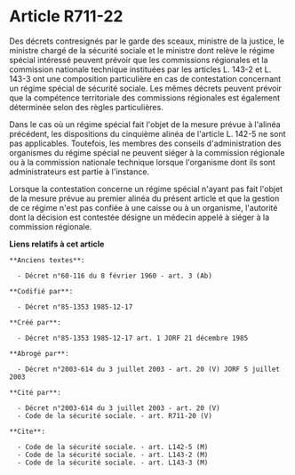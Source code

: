 # Article R711-22

Des décrets contresignés par le garde des sceaux, ministre de la justice, le ministre chargé de la sécurité sociale et le
ministre dont relève le régime spécial intéressé peuvent prévoir que les commissions régionales et la commission nationale
technique instituées par les articles L. 143-2 et L. 143-3 ont une composition particulière en cas de contestation concernant
un régime spécial de sécurité sociale. Les mêmes décrets peuvent prévoir que la compétence territoriale des commissions
régionales est également déterminée selon des règles particulières. 

Dans le cas où un régime spécial fait l'objet de la mesure prévue à l'alinéa précédent, les dispositions du cinquième alinéa
de l'article L. 142-5 ne sont pas applicables. Toutefois, les membres des conseils d'administration des organismes du régime
spécial ne peuvent siéger à la commission régionale ou à la commission nationale technique lorsque l'organisme dont ils sont
administrateurs est partie à l'instance.

Lorsque la contestation concerne un régime spécial n'ayant pas fait l'objet de la mesure prévue au premier alinéa du présent
article et que la gestion de ce régime n'est pas confiée à une caisse ou à un organisme, l'autorité dont la décision est
contestée désigne un médecin appelé à siéger à la commission régionale.

**Liens relatifs à cet article**

	**Anciens textes**:

	  - Décret n°60-116 du 8 février 1960 - art. 3 (Ab)

	**Codifié par**:

	  - Décret n°85-1353 1985-12-17

	**Créé par**:

	  - Décret n°85-1353 1985-12-17 art. 1 JORF 21 décembre 1985

	**Abrogé par**:

	  - Décret n°2003-614 du 3 juillet 2003 - art. 20 (V) JORF 5 juillet 2003

	**Cité par**:

	  - Décret n°2003-614 du 3 juillet 2003 - art. 20 (V)
	  - Code de la sécurité sociale. - art. R711-20 (V)

	**Cite**:

	  - Code de la sécurité sociale. - art. L142-5 (M)
	  - Code de la sécurité sociale. - art. L143-2 (M)
	  - Code de la sécurité sociale. - art. L143-3 (M)
